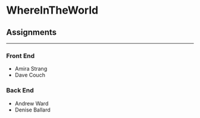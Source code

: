 # WhereInTheWorld

## Assignments ##
------------------
### Front End ###
* Amira Strang
* Dave Couch
### Back End ###
* Andrew Ward
* Denise Ballard




